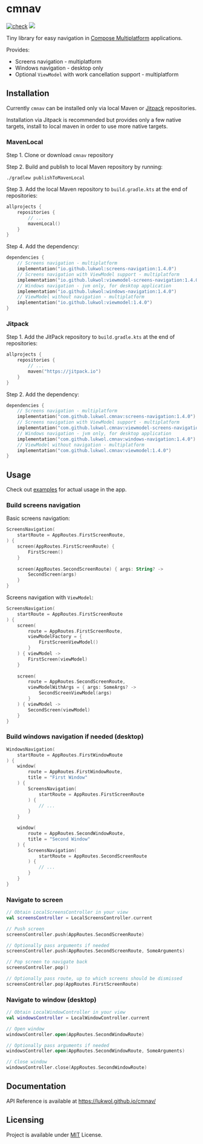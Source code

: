 # cmnav

[![check](https://github.com/lukwol/cmnav/actions/workflows/check.yml/badge.svg)](https://github.com/lukwol/cmnav/actions/workflows/check.yml)
[![](https://jitpack.io/v/lukwol/cmnav.svg)](https://jitpack.io/#lukwol/cmnav)

Tiny library for easy navigation in [Compose Multiplatform](https://github.com/JetBrains/compose-jb/)
applications.

Provides:
 * Screens navigation - multiplatform
 * Windows navigation - desktop only
 * Optional `ViewModel` with work cancellation support - multiplatform

## Installation

Currently `cmnav` can be installed only via local Maven or [Jitpack](https://jitpack.io/) repositories.

Installation via Jitpack is recommended but provides only a few native targets, install to local maven in order to use more native targets.

### MavenLocal

Step 1. Clone or download `cmnav` repository

Step 2. Build and publish to local Maven repository by running: 

```shell
./gradlew publishToMavenLocal
```

Step 3. Add the local Maven repository to `build.gradle.kts` at the end of repositories:

```kotlin
allprojects {
    repositories {
        // ...
        mavenLocal()
    }
}
```

Step 4. Add the dependency:

```kotlin
dependencies {
    // Screens navigation - multiplatform
    implementation("io.github.lukwol:screens-navigation:1.4.0")
    // Screens navigation with ViewModel support - multiplatform
    implementation("io.github.lukwol:viewmodel-screens-navigation:1.4.0")
    // Windows navigation - jvm only, for desktop application
    implementation("io.github.lukwol:windows-navigation:1.4.0")
    // ViewModel without navigation - multiplatform
    implementation("io.github.lukwol:viewmodel:1.4.0")
}
```

### Jitpack

Step 1. Add the JitPack repository to `build.gradle.kts` at the end of repositories:

```kotlin
allprojects {
    repositories {
        // ...
        maven("https://jitpack.io")
    }
}
```

Step 2. Add the dependency:

```kotlin
dependencies {
    // Screens navigation - multiplatform
    implementation("com.github.lukwol.cmnav:screens-navigation:1.4.0")
    // Screens navigation with ViewModel support - multiplatform
    implementation("com.github.lukwol.cmnav:viewmodel-screens-navigation:1.4.0")
    // Windows navigation - jvm only, for desktop application
    implementation("com.github.lukwol.cmnav:windows-navigation:1.4.0")
    // ViewModel without navigation - multiplatform
    implementation("com.github.lukwol.cmnav:viewmodel:1.4.0")
}
```

## Usage

Check out [examples](https://github.com/lukwol/cmnav/tree/main/examples/) for actual usage in the app.

### Build screens navigation

Basic screens navigation:

```kotlin
ScreensNavigation(
    startRoute = AppRoutes.FirstScreenRoute,
) {
    screen(AppRoutes.FirstScreenRoute) {
        FirstScreen()
    }
    
    screen(AppRoutes.SecondScreenRoute) { args: String? ->
        SecondScreen(args)
    }
}
```

Screens navigation with `ViewModel`:

```kotlin
ScreensNavigation(
    startRoute = AppRoutes.FirstScreenRoute
) {
    screen(
        route = AppRoutes.FirstScreenRoute,
        viewModelFactory = { 
            FirstScreenViewModel() 
        }
    ) { viewModel ->
        FirstScreen(viewModel)
    }
    
    screen(
        route = AppRoutes.SecondScreenRoute,
        viewModelWithArgs = { args: SomeArgs? -> 
            SecondScreenViewModel(args) 
        }
    ) { viewModel ->
        SecondScreen(viewModel)
    }
}
```

### Build windows navigation if needed (desktop)

```kotlin
WindowsNavigation(
    startRoute = AppRoutes.FirstWindowRoute
) {
    window(
        route = AppRoutes.FirstWindowRoute,
        title = "First Window"
    ) {
        ScreensNavigation(
            startRoute = AppRoutes.FirstScreenRoute
        ) {
            // ...
        }
    }

    window(
        route = AppRoutes.SecondWindowRoute,
        title = "Second Window"
    ) {
        ScreensNavigation(
            startRoute = AppRoutes.SecondScreenRoute
        ) {
            // ...
        }
    }
}
```

### Navigate to screen

```kotlin
// Obtain LocalScreensController in your view
val screensController = LocalScreensController.current

// Push screen
screensController.push(AppRoutes.SecondScreenRoute)

// Optionally pass arguments if needed
screensController.push(AppRoutes.SecondScreenRoute, SomeArguments)

// Pop screen to navigate back
screensController.pop()

// Optionally pass route, up to which screens should be dismissed
screensController.pop(AppRoutes.FirstScreenRoute)
```

### Navigate to window (desktop)

```kotlin
// Obtain LocalWindowController in your view
val windowsController = LocalWindowController.current

// Open window
windowsController.open(AppRoutes.SecondWindowRoute)

// Optionally pass arguments if needed
windowsController.open(AppRoutes.SecondWindowRoute, SomeArguments)

// Close window
windowsController.close(AppRoutes.SecondWindowRoute)
```

## Documentation

API Reference is available at https://lukwol.github.io/cmnav/ 

## Licensing

Project is available under [MIT](https://github.com/lukwol/cmnav/blob/main/LICENSE) License.
